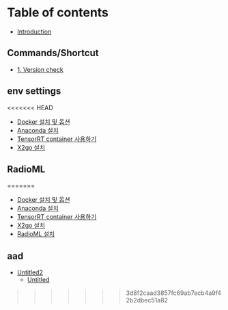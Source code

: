 # Table of contents

* [Introduction](README.md)

## Commands/Shortcut

* [1. Version check](commands-shortcut/version_check.md)

## env settings

<<<<<<< HEAD
* [Docker 설치 및 옵션](/env-settings/docker_install.md)
* [Anaconda 설치](/env-settings/Anaconda_install.md)
* [TensorRT container 사용하기](/env-settings/TensorRT_docker.md)
* [X2go 설치](/env-settings/x2goindocker.md)

## RadioML
=======
* [Docker 설치 및 옵션](env-settings/docker_install.md)
* [Anaconda 설치](env-settings/anaconda_install.md)
* [TensorRT container 사용하기](env-settings/tensorrt_docker.md)
* [X2go 설치](env-settings/x2goindocker.md)
* [RadioML 설치](env-settings/radioml.md)

## aad

* [Untitled2](aad/untitled2/README.md)
  * [Untitled](aad/untitled2/untitled.md)
>>>>>>> 3d8f2caad3857fc69ab7ecb4a9f42b2dbec51a82

